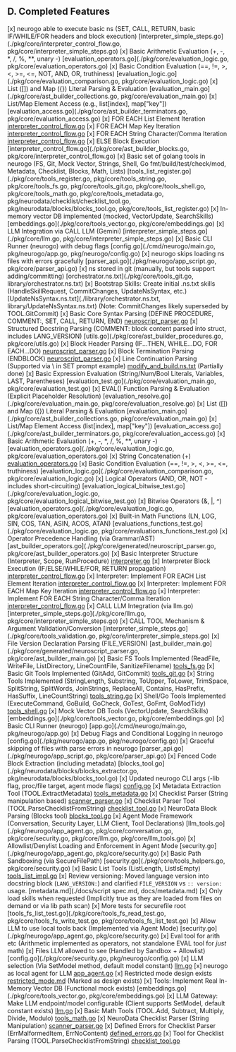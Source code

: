 ## D. Completed Features

[x] neurogo able to execute basic ns (SET, CALL, RETURN, basic IF/WHILE/FOR headers and block execution) [interpreter_simple_steps.go](./pkg/core/interpreter_control_flow.go, pkg/core/interpreter_simple_steps.go)
[x] Basic Arithmetic Evaluation (+, -, *, /, %, **, unary -) [evaluation_operators.go](./pkg/core/evaluation_logic.go, pkg/core/evaluation_operators.go)
[x] Basic Condition Evaluation (==, !=, >, <, >=, <=, NOT, AND, OR, truthiness) [evaluation_logic.go](./pkg/core/evaluation_comparison.go, pkg/core/evaluation_logic.go)
[x] List ([]) and Map ({}) Literal Parsing & Evaluation [evaluation_main.go](./pkg/core/ast_builder_collections.go, pkg/core/evaluation_main.go)
[x] List/Map Element Access (e.g., list[index], map["key"]) [evaluation_access.go](./pkg/core/ast_builder_terminators.go, pkg/core/evaluation_access.go)
[x] FOR EACH List Element Iteration [interpreter_control_flow.go](./pkg/core/interpreter_control_flow.go)
[x] FOR EACH Map Key Iteration [interpreter_control_flow.go](./pkg/core/interpreter_control_flow.go)
[x] FOR EACH String Character/Comma Iteration [interpreter_control_flow.go](./pkg/core/interpreter_control_flow.go)
[x] ELSE Block Execution [interpreter_control_flow.go](./pkg/core/ast_builder_blocks.go, pkg/core/interpreter_control_flow.go)
[x] Basic set of golang tools in neurogo (FS, Git, Mock Vector, Strings, Shell, Go fmt/build/test/check/mod, Metadata, Checklist, Blocks, Math, Lists) [tools_list_register.go](./pkg/core/tools_register.go, pkg/core/tools_string.go, pkg/core/tools_fs.go, pkg/core/tools_git.go, pkg/core/tools_shell.go, pkg/core/tools_math.go, pkg/core/tools_metadata.go, pkg/neurodata/checklist/checklist_tool.go, pkg/neurodata/blocks/blocks_tool.go, pkg/core/tools_list_register.go)
[x] In-memory vector DB implemented (mocked, VectorUpdate, SearchSkills) [embeddings.go](./pkg/core/tools_vector.go, pkg/core/embeddings.go)
[x] LLM Integration via CALL LLM (Gemini) [interpreter_simple_steps.go](./pkg/core/llm.go, pkg/core/interpreter_simple_steps.go)
[x] Basic CLI Runner (neurogo) with debug flags [config.go](./cmd/neurogo/main.go, pkg/neurogo/app.go, pkg/neurogo/config.go)
[x] neurogo skips loading ns files with errors gracefully [parser_api.go](./pkg/neurogo/app_script.go, pkg/core/parser_api.go)
[x] ns stored in git (manually, but tools support adding/committing) [orchestrator.ns.txt](./pkg/core/tools_git.go, library/orchestrator.ns.txt)
[x] Bootstrap Skills: Create initial .ns.txt skills (HandleSkillRequest, CommitChanges, UpdateNsSyntax, etc.) [UpdateNsSyntax.ns.txt](./library/orchestrator.ns.txt, library/UpdateNsSyntax.ns.txt) (Note: CommitChanges likely superseded by TOOL.GitCommit)
[x] Basic Core Syntax Parsing (DEFINE PROCEDURE, COMMENT:, SET, CALL, RETURN, END) [neuroscript_parser.go](./pkg/core/generated/neuroscript_parser.go)
[x] Structured Docstring Parsing (COMMENT: block content parsed into struct, includes LANG_VERSION) [utils.go](./pkg/core/ast_builder_procedures.go, pkg/core/utils.go)
[x] Block Header Parsing (IF...THEN, WHILE...DO, FOR EACH...DO) [neuroscript_parser.go](./pkg/core/generated/neuroscript_parser.go)
[x] Block Termination Parsing (ENDBLOCK) [neuroscript_parser.go](./pkg/core/generated/neuroscript_parser.go)
[x] Line Continuation Parsing (Supported via \ in SET prompt example) [modify_and_build.ns.txt](./library/modify_and_build.ns.txt) (Partially done)
[x] Basic Expression Evaluation (String/Num/Bool Literals, Variables, LAST, Parentheses) [evaluation_test.go](./pkg/core/evaluation_main.go, pkg/core/evaluation_test.go)
[x] EVAL() Function Parsing & Evaluation (Explicit Placeholder Resolution) [evaluation_resolve.go](./pkg/core/evaluation_main.go, pkg/core/evaluation_resolve.go)
[x] List ([]) and Map ({}) Literal Parsing & Evaluation [evaluation_main.go](./pkg/core/ast_builder_collections.go, pkg/core/evaluation_main.go)
[x] List/Map Element Access (list[index], map["key"]) [evaluation_access.go](./pkg/core/ast_builder_terminators.go, pkg/core/evaluation_access.go)
[x] Basic Arithmetic Evaluation (+, -, *, /, %, **, unary -) [evaluation_operators.go](./pkg/core/evaluation_logic.go, pkg/core/evaluation_operators.go)
[x] String Concatenation (+) [evaluation_operators.go](./pkg/core/evaluation_operators.go)
[x] Basic Condition Evaluation (==, !=, >, <, >=, <=, truthiness) [evaluation_logic.go](./pkg/core/evaluation_comparison.go, pkg/core/evaluation_logic.go)
[x] Logical Operators (AND, OR, NOT - includes short-circuiting) [evaluation_logical_bitwise_test.go](./pkg/core/evaluation_logic.go, pkg/core/evaluation_logical_bitwise_test.go)
[x] Bitwise Operators (&, |, ^) [evaluation_operators.go](./pkg/core/evaluation_logic.go, pkg/core/evaluation_operators.go)
[x] Built-in Math Functions (LN, LOG, SIN, COS, TAN, ASIN, ACOS, ATAN) [evaluations_functions_test.go](./pkg/core/evaluation_logic.go, pkg/core/evaluations_functions_test.go)
[x] Operator Precedence Handling (via Grammar/AST) [ast_builder_operators.go](./pkg/core/generated/neuroscript_parser.go, pkg/core/ast_builder_operators.go)
[x] Basic Interpreter Structure (Interpreter, Scope, RunProcedure) [interpreter.go](./pkg/core/interpreter.go)
[x] Interpreter Block Execution (IF/ELSE/WHILE/FOR, RETURN propagation) [interpreter_control_flow.go](./pkg/core/interpreter_control_flow.go)
[x] Interpreter: Implement FOR EACH List Element Iteration [interpreter_control_flow.go](./pkg/core/interpreter_control_flow.go)
[x] Interpreter: Implement FOR EACH Map Key Iteration [interpreter_control_flow.go](./pkg/core/interpreter_control_flow.go)
[x] Interpreter: Implement FOR EACH String Character/Comma Iteration [interpreter_control_flow.go](./pkg/core/interpreter_control_flow.go)
[x] CALL LLM Integration (via llm.go) [interpreter_simple_steps.go](./pkg/core/llm.go, pkg/core/interpreter_simple_steps.go)
[x] CALL TOOL Mechanism & Argument Validation/Conversion [interpreter_simple_steps.go](./pkg/core/tools_validation.go, pkg/core/interpreter_simple_steps.go)
[x] File Version Declaration Parsing (FILE_VERSION) [ast_builder_main.go](./pkg/core/generated/neuroscript_parser.go, pkg/core/ast_builder_main.go)
[x] Basic FS Tools Implemented (ReadFile, WriteFile, ListDirectory, LineCountFile, SanitizeFilename) [tools_fs.go](./pkg/core/tools_fs.go)
[x] Basic Git Tools Implemented (GitAdd, GitCommit) [tools_git.go](./pkg/core/tools_git.go)
[x] String Tools Implemented (StringLength, Substring, ToUpper, ToLower, TrimSpace, SplitString, SplitWords, JoinStrings, ReplaceAll, Contains, HasPrefix, HasSuffix, LineCountString) [tools_string.go](./pkg/core/tools_string.go)
[x] Shell/Go Tools Implemented (ExecuteCommand, GoBuild, GoCheck, GoTest, GoFmt, GoModTidy) [tools_shell.go](./pkg/core/tools_shell.go)
[x] Mock Vector DB Tools (VectorUpdate, SearchSkills) [embeddings.go](./pkg/core/tools_vector.go, pkg/core/embeddings.go)
[x] Basic CLI Runner (neurogo) [app.go](./cmd/neurogo/main.go, pkg/neurogo/app.go)
[x] Debug Flags and Conditional Logging in neurogo [config.go](./pkg/neurogo/app.go, pkg/neurogo/config.go)
[x] Graceful skipping of files with parse errors in neurogo [parser_api.go](./pkg/neurogo/app_script.go, pkg/core/parser_api.go)
[x] Fenced Code Block Extraction (including metadata) [blocks_tool.go](./pkg/neurodata/blocks/blocks_extractor.go, pkg/neurodata/blocks/blocks_tool.go)
[x] Updated neurogo CLI args (-lib flag, proc/file target, agent mode flags) [config.go](./pkg/neurogo/config.go)
[x] Metadata Extraction Tool (TOOL.ExtractMetadata) [tools_metadata.go](./pkg/core/tools_metadata.go)
[x] Checklist Parser (String manipulation based) [scanner_parser.go](./pkg/neurodata/checklist/scanner_parser.go)
[x] Checklist Parser Tool (TOOL.ParseChecklistFromString) [checklist_tool.go](./pkg/neurodata/checklist/checklist_tool.go)
[x] NeuroData Block Parsing (Blocks tool) [blocks_tool.go](./pkg/neurodata/blocks/blocks_tool.go)
[x] Agent Mode Framework (Conversation, Security Layer, LLM Client, Tool Declarations) [llm_tools.go](./pkg/neurogo/app_agent.go, pkg/core/conversation.go, pkg/core/security.go, pkg/core/llm.go, pkg/core/llm_tools.go)
[x] Allowlist/Denylist Loading and Enforcement in Agent Mode [security.go](./pkg/neurogo/app_agent.go, pkg/core/security.go)
[x] Basic Path Sandboxing (via SecureFilePath) [security.go](./pkg/core/tools_helpers.go, pkg/core/security.go)
[x] Basic List Tools (ListLength, ListIsEmpty) [tools_list_impl.go](./pkg/core/tools_list_impl.go)
[x] Review versioning: Moved language version into docstring block (`LANG_VERSION:`) and clarified `FILE_VERSION` vs `:: version:` usage. [metadata.md](./docs/script spec.md, docs/metadata.md)
[x] Only load skills when requested (Implicitly true as they are loaded from files on demand or via lib path scan)
[x] More tests for securefile root [tools_fs_list_test.go](./pkg/core/tools_fs_read_test.go, pkg/core/tools_fs_write_test.go, pkg/core/tools_fs_list_test.go)
[x] Allow LLM to use local tools back (Implemented via Agent Mode) [security.go](./pkg/neurogo/app_agent.go, pkg/core/security.go)
[x] Eval tool for arith etc (Arithmetic implemented as operators, not standalone EVAL tool for *just* math)
[x] Files LLM allowed to see (Handled by Sandbox + Allowlist) [config.go](./pkg/core/security.go, pkg/neurogo/config.go)
[x] LLM selection (Via SetModel method, default model constant) [llm.go](./pkg/core/llm.go)
[x] neurogo as local agent for LLM [app_agent.go](./pkg/neurogo/app_agent.go)
[x] Restricted mode design exists [restricted_mode.md](./docs/restricted_mode.md) (Marked as design exists)
[x] Tools: Implement Real In-Memory Vector DB (Functional mock exists) [embeddings.go](./pkg/core/tools_vector.go, pkg/core/embeddings.go)
[x] LLM Gateway: Make LLM endpoint/model configurable (Client supports SetModel, default constant exists) [llm.go](./pkg/core/llm.go)
[x] Basic Math Tools (TOOL.Add, Subtract, Multiply, Divide, Modulo) [tools_math.go](./pkg/core/tools_math.go)
[x] NeuroData Checklist Parser (String Manipulation) [scanner_parser.go](./pkg/neurodata/checklist/scanner_parser.go)
[x] Defined Errors for Checklist Parser (ErrMalformedItem, ErrNoContent) [defined_errors.go](./pkg/neurodata/checklist/defined_errors.go)
[x] Tool for Checklist Parsing (TOOL.ParseChecklistFromString) [checklist_tool.go](./pkg/neurodata/checklist/checklist_tool.go)
